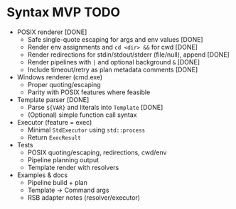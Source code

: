 # Syntax MVP TODO

- POSIX renderer [DONE]
  - Safe single-quote escaping for args and env values [DONE]
  - Render env assignments and `cd <dir> &&` for cwd [DONE]
  - Render redirections for stdin/stdout/stderr (file/null), append [DONE]
  - Render pipelines with `|` and optional background `&` [DONE]
  - Include timeout/retry as plan metadata comments [DONE]
- Windows renderer (cmd.exe)
  - Proper quoting/escaping
  - Parity with POSIX features where feasible
- Template parser [DONE]
  - Parse `${VAR}` and literals into `Template` [DONE]
  - (Optional) simple function call syntax
- Executor (feature = exec)
  - Minimal `StdExecutor` using `std::process`
  - Return `ExecResult`
- Tests
  - POSIX quoting/escaping, redirections, cwd/env
  - Pipeline planning output
  - Template render with resolvers
- Examples & docs
  - Pipeline build + plan
  - Template → Command args
  - RSB adapter notes (resolver/executor)
